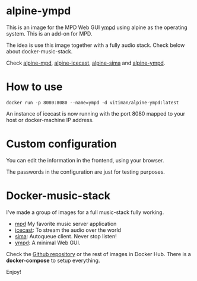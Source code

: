 # alpine-ympd

This is an image for the MPD Web GUI [ympd](https://www.ympd.org/) using alpine as the operating system. This is an add-on for MPD.

The idea is use this image together with a fully audio stack. Check below about docker-music-stack.

Check [alpine-mpd](https://hub.docker.com/r/vitiman/alpine-mpd/), [alpine-icecast](https://hub.docker.com/r/vitiman/alpine-icecast/), [alpine-sima](https://hub.docker.com/r/vitiman/alpine-sima/) and [alpine-ympd](https://hub.docker.com/r/vitiman/alpine-ympd/).

# How to use 

    docker run -p 8080:8080 --name=ympd -d vitiman/alpine-ympd:latest


An instance of icecast is now running with the port 8080 mapped to your host or docker-machine IP address.

# Custom configuration 

You can edit the information in the frontend, using your browser.

The passwords in the configuration are just for testing purposes.

# Docker-music-stack

I've made a group of images for a full music-stack fully working.

- [mpd](http://mpd.wikia.com/wiki/Music_Player_Daemon_Wiki) My favorite music server application
- [icecast](http://icecast.org/): To stream the audio over the world
- [sima](http://kaliko.me/code/mpd-sima/): Autoqueue client. Never stop listen!
- [ympd](https://www.ympd.org/): A minimal Web GUI.

Check the [Github repository](https://github.com/VITIMan/docker-music-stack) or the rest of images in Docker Hub. There is a **docker-compose** to setup everything.

Enjoy!
